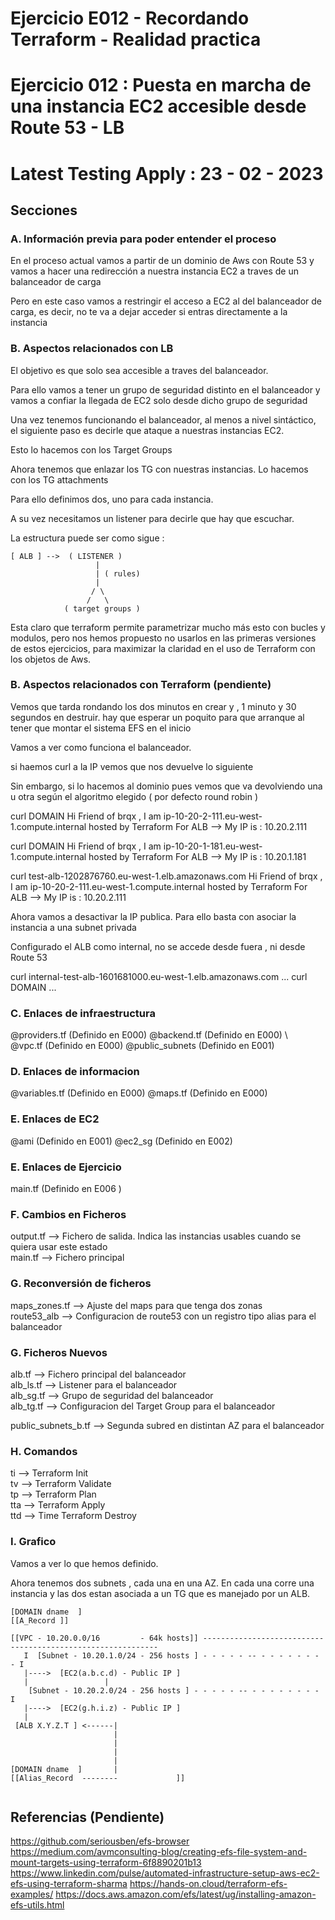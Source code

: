 <!-- Proyecto : # docs-tf -->
# Ejercicio E012 - Recordando Terraform - Realidad practica
# Ejercicio 012 : Puesta en marcha de una instancia EC2 accesible desde Route 53 - LB
# Latest Testing Apply : 23 - 02 - 2023

<!-- Nivel 2 E012 -  V0.0.1 - 2023 Feb-->

## Secciones

### A. Información previa para poder entender el proceso

En el proceso actual vamos a partir de un dominio de Aws con Route 53 y vamos a hacer una redirección a nuestra instancia EC2 a traves de un balanceador de carga

Pero en este caso vamos a restringir el acceso a EC2 al del balanceador de carga, es decir, no te va a dejar acceder si entras directamente a la instancia

### B. Aspectos relacionados con LB

El objetivo es que solo sea accesible a traves del balanceador. 

Para ello vamos a tener un grupo de seguridad distinto en el balanceador y vamos a confiar la llegada de EC2 solo desde dicho grupo de seguridad

Una vez tenemos funcionando el balanceador, al menos a nivel sintáctico, el siguiente paso es decirle que ataque a nuestras instancias EC2.

Esto lo hacemos con los Target Groups

Ahora tenemos que enlazar los TG con nuestras instancias. Lo hacemos con los TG attachments

Para ello definimos dos, uno para cada instancia.

A su vez necesitamos un listener para decirle que hay que escuchar.

La estructura puede ser como sigue : 

```
[ ALB ] -->  ( LISTENER ) 
                   |
                   | ( rules)
                   |
                  / \
                 /   \ 
            ( target groups )
```


Esta claro que terraform permite parametrizar mucho más esto con bucles y modulos, pero nos hemos propuesto no usarlos en las primeras versiones de estos ejercicios, para maximizar la claridad en el uso de Terraform con los objetos de Aws.

### B. Aspectos relacionados con Terraform (pendiente)

Vemos que tarda rondando los dos minutos en crear y , 1 minuto y 30 segundos en destruir. hay que esperar un poquito para que arranque al tener que montar el sistema EFS en el inicio

Vamos a ver como funciona el balanceador. 

si haemos curl a la IP vemos que nos devuelve lo siguiente


Sin embargo, si lo hacemos al dominio pues vemos que va devolviendo una u otra según el algoritmo elegido ( por defecto round robin )


curl DOMAIN
Hi Friend of brqx , I am ip-10-20-2-111.eu-west-1.compute.internal hosted by Terraform
For ALB --> My IP is : 10.20.2.111 

curl DOMAIN
Hi Friend of brqx , I am ip-10-20-1-181.eu-west-1.compute.internal hosted by Terraform
For ALB --> My IP is : 10.20.1.181 

curl test-alb-1202876760.eu-west-1.elb.amazonaws.com
Hi Friend of brqx , I am ip-10-20-2-111.eu-west-1.compute.internal hosted by Terraform
For ALB --> My IP is : 10.20.2.111 

Ahora vamos a desactivar la IP publica. Para ello basta con asociar la instancia a una subnet privada

Configurado el ALB como internal, no se accede desde fuera , ni desde Route 53

curl internal-test-alb-1601681000.eu-west-1.elb.amazonaws.com
...
curl DOMAIN
...



### C. Enlaces de infraestructura
 
@providers.tf  (Definido en E000)             @backend.tf     (Definido en E000)   \         
@vpc.tf        (Definido en E000)             @public_subnets (Definido en E001)   

### D. Enlaces de informacion 

@variables.tf  (Definido en E000)             @maps.tf       (Definido en E000)             

### E. Enlaces de EC2

@ami            (Definido en E001)            @ec2_sg         (Definido en E002)             

### E. Enlaces de Ejercicio

main.tf         (Definido en E006 )

### F. Cambios en Ficheros

output.tf      -->  Fichero de salida. Indica las instancias usables cuando se quiera usar este estado      \
main.tf        -->  Fichero principal

### G. Reconversión de ficheros

maps_zones.tf  -->  Ajuste del maps para que tenga dos zonas                                       \
route53_alb    -->  Configuracion de route53 con un registro tipo alias para el balanceador

### G. Ficheros Nuevos

alb.tf               -->  Fichero principal del balanceador                            \
alb_ls.tf            -->  Listener para el balanceador                                 \
alb_sg.tf            -->  Grupo de seguridad del balanceador                           \
alb_tg.tf            -->  Configuracion del Target Group para el balanceador  

public_subnets_b.tf  --> Segunda subred en distintan AZ para el balanceador

### H. Comandos

ti --> Terraform Init                  \
tv --> Terraform Validate              \
tp --> Terraform Plan                  \
tta --> Terraform Apply                \
ttd --> Time Terraform Destroy         

### I. Grafico

Vamos a ver lo que hemos definido. 

Ahora tenemos dos subnets , cada una en una AZ. En cada una corre una instancia y las dos estan asociada a un TG que es manejado por un ALB.

```
[DOMAIN dname  ]
[[A_Record ]]

[[VPC - 10.20.0.0/16         - 64k hosts]] ------------------------------------------------------------
   I  [Subnet - 10.20.1.0/24 - 256 hosts ] - - - - - -- - - - - - - - - I
   |---->  [EC2(a.b.c.d) - Public IP ] 
   |                 |                  
    [Subnet - 10.20.2.0/24 - 256 hosts ] - - - - - -- - - - - - - - - I
   |---->  [EC2(g.h.i.z) - Public IP ] 
   |
 [ALB X.Y.Z.T ] <------|
                       |
                       |                  
                       |                  
                       |
[DOMAIN dname  ]       |
[[Alias_Record  --------             ]]


```
                                         

       

<!-- ==--==--==--==--==--==--==--==--==--==--==--==--==--==--==-- -->

## Referencias (Pendiente)

https://github.com/seriousben/efs-browser
https://medium.com/avmconsulting-blog/creating-efs-file-system-and-mount-targets-using-terraform-6f8890201b13
https://www.linkedin.com/pulse/automated-infrastructure-setup-aws-ec2-efs-using-terraform-sharma
https://hands-on.cloud/terraform-efs-examples/
https://docs.aws.amazon.com/efs/latest/ug/installing-amazon-efs-utils.html



